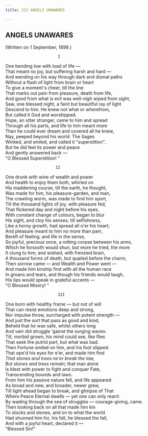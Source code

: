```yaml
---
title: 213 ANGELS UNAWARES

---
```

  

## ANGELS UNAWARES

(Written on 1 September, 1898.)

                           I

One bending low with load of life —  
That meant no joy, but suffering harsh and hard —  
And wending on his way through dark and dismal paths  
Without a flash of light from brain or heart  
To give a moment's cheer, till the line  
That marks out pain from pleasure, death from life,  
And good from what is evil was well-nigh wiped from sight,  
Saw, one blessed night, a faint but beautiful ray of light  
Descend to him. He knew not what or wherefrom,  
But called it God and worshipped.  
Hope, an utter stranger, came to him and spread  
Through all his parts, and life to him meant more  
Than he could ever dream and covered all he knew,  
Nay, peeped beyond his world. The Sages  
Winked, and smiled, and called it "superstition".  
But he did feel its power and peace  
And gently answered back —  
                                                  "O Blessed
Superstition! "

                          II

  
One drunk with wine of wealth and power  
And health to enjoy them both, whirled on  
His maddening course, till the earth, he thought,  
Was made for him, his pleasure-garden, and man,  
The crawling worm, was made to find him sport,  
Till the thousand lights of joy, with pleasure fed,  
That flickered day and night before his eyes,  
With constant change of colours, began to blur  
His sight, and cloy his senses; till selfishness,  
Like a horny growth, had spread all o'er his heart;  
And pleasure meant to him no more than pain,  
Bereft of feeling; and life in the sense,  
So joyful, precious once, a rotting corpse between his arms,  
Which he forsooth would shun, but more he tried, the more  
It clung to him; and wished, with frenzied brain,  
A thousand forms of death, but quailed before the charm,  
Then sorrow came — and Wealth and Power went —  
And made him kinship find with all the human race  
In groans and tears, and though his friends would laugh,  
His lips would speak in grateful accents —  
                                                 "O Blessed Misery! "

                           III

One born with healthy frame — but not of will  
That can resist emotions deep and strong,  
Nor impulse throw, surcharged with potent strength —  
And just the sort that pass as good and kind,  
Beheld that *he* was safe, whilst others long  
And vain did struggle 'gainst the surging waves.  
Till, morbid grown, his mind could see, like flies  
That seek the putrid part, but what was bad.  
Then Fortune smiled on him, and his foot slipped.  
That ope'd his eyes for e'er, and made him find  
*That stones and trees ne'er break the law,*  
*But stones and trees remain*; that man alone  
Is blest with power to fight and conquer Fate,  
Transcending bounds and laws.  
From him his passive nature fell, and life appeared  
As broad and new, and broader, newer grew,  
Till light ahead began to break, and glimpse of That  
Where Peace Eternal dwells — yet one can only reach  
By wading through the sea of struggles — courage-giving, came.  
Then looking back on all that made him kin  
To stocks and stones, and on to what the world  
Had shunned him for, his fall, he blessed the fall,  
And with a joyful heart, declared it —  
                                                   "Blessed Sin!"